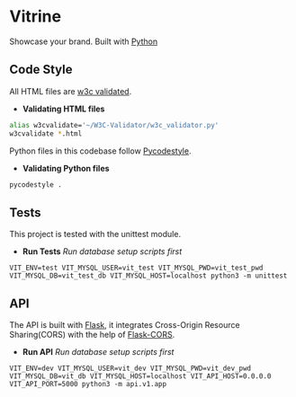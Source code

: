 # Vitrine

Showcase your brand. Built with [Python](https://www.python.org/)

## Code Style
All HTML files are [w3c validated](https://github.com/alx-tools/W3C-Validator).
* **Validating HTML files**
```bash
alias w3cvalidate='~/W3C-Validator/w3c_validator.py'
w3cvalidate *.html
```
Python files in this codebase follow [Pycodestyle](https://pypi.org/project/pycodestyle/).
* **Validating Python files**
```bash
pycodestyle .
```

## Tests
This project is tested with the unittest module.
* **Run Tests**
*Run database setup scripts first*
```
VIT_ENV=test VIT_MYSQL_USER=vit_test VIT_MYSQL_PWD=vit_test_pwd VIT_MYSQL_DB=vit_test_db VIT_MYSQL_HOST=localhost python3 -m unittest
```

## API
The API is built with [Flask](https://flask.palletsprojects.com), it integrates Cross-Origin Resource Sharing(CORS) with the help of [Flask-CORS](https://flask-cors.readthedocs.io/en/latest/).
* **Run API**
*Run database setup scripts first*
```
VIT_ENV=dev VIT_MYSQL_USER=vit_dev VIT_MYSQL_PWD=vit_dev_pwd VIT_MYSQL_DB=vit_db VIT_MYSQL_HOST=localhost VIT_API_HOST=0.0.0.0 VIT_API_PORT=5000 python3 -m api.v1.app
```

